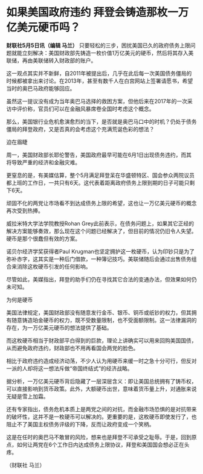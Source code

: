 # 如果美国政府违约 拜登会铸造那枚一万亿美元硬币吗？

**财联社5月5日讯（编辑 马兰）**
只要轻松的三步，困扰美国已久的政府债务上限问题就能立刻解决：美国财政部先铸造一枚价值1万亿美元的硬币，然后将其存入美联储，再由美联储转入财政部的账户。

这一观点其实并不新鲜，自2011年被提出后，几乎在此后每一次美国债务僵局的时候都被拿出来讨论。在2013年，甚至有数千人在白宫网站上签署请愿书，希望当时的奥巴马政府能够回应。

虽然这一提议没有成为当年奥巴马选择的救困方案，但他后来在2017年的一次采访中评价称，官员们可以在金融风暴席卷全国时考虑这个概念。

那么，美国银行业危机愈演愈烈的当下，是否就是奥巴马口中的时机？仍处于债务僵局的拜登政府，又是否真的会考虑这个充满荒诞色彩的想法？

迫在眉睫

周一，美国财政部长耶伦警告，美国政府最早可能在6月1日出现债务违约，而其将导致严重的经济和金融灾难。

更窒息的是，有美媒估算，整个5月满足拜登呆在华盛顿特区、国会参众两院议员都上班的工作日，一共只有6天。这代表着距离政府债务上限到期的日子可能只剩下6天。

顽固不化的两党让市场看不到达成债务上限的希望，这也让一万亿美元硬币的概念再次受到热捧。

威拉米特大学法学院教授Rohan
Grey此前表示，在债务问题上，如果其它正经的解决方案能够奏效，那么现在这个问题已经解决了，但目前的情况仍旧令人失望。硬币是那个很蠢但有效的方案。

诺贝尔经济学奖获得者Paul
Krugman也坚定拥护这一枚硬币，认为印钞只是为了弥补赤字，这其实是一种后门借款，一种簿记技巧。美联储随后会通过出售债务组合来消除这枚硬币引发的任何影响。

尽管如此，美媒指出，拜登的助手们仍在寻找其它合法的变通办法，但效果如何仍未可知。

为何是硬币

美国法律规定，美国财政部没有随意发行金币、银币、铜币或纸钞的权力，但其拥有随意铸造珀金硬币的权力，既不受数量限制，也不受面额限制。这一法律漏洞的存在，为一万亿美元硬币的想法提供了基础。

而这枚硬币相当于财政部平白得到的巨款，理论上讲确实可以用来回购美国国债，从而避免政府违约，财政部也不用再看国会两党的脸色。

相比于政府违约造成经济动荡，不少人认为用硬币来缓一时之急十分可行，但反对一派的人却将这一想法斥做“帝国终结式”的经济战略。

据分析，一万亿美元硬币背后隐藏了一层深层含义：即让美国总统拥有了铸币权，可以直接影响到货币政策。此外，大额硬币出世，意味着货币量上升，对通胀来说无疑是雪上加霜。

还有专家指出，债务危机本质上是两党之间的对抗，而金融市场恐惧的是对抗带来的破坏性，这并不是一枚硬币可以解决的。更重要的是，这枚硬币即使发行了，也阻止不了美国主权债务评级的下降，反而让政府变成一个笑柄。

这是在任时的奥巴马不敢冒的风险，想来也是拜登不可承受之耻辱。于是，回到原点，如何让两党在6个工作日内达成债务上限协议，拜登和美国国会想必正在头疼。

（财联社 马兰）

